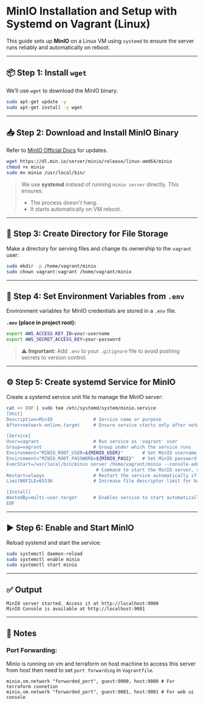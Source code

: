 # MinIO Installation and Setup with Systemd on Vagrant (Linux)

This guide sets up **MinIO** on a Linux VM using `systemd` to ensure the server runs reliably and automatically on reboot.

---

## 📦 Step 1: Install `wget`

We’ll use `wget` to download the MinIO binary.

```bash
sudo apt-get update -y
sudo apt-get install -y wget
```

---

## 📥 Step 2: Download and Install MinIO Binary

Refer to [MinIO Official Docs](https://min.io/docs/minio/linux/index.html) for updates.

```bash
wget https://dl.min.io/server/minio/release/linux-amd64/minio
chmod +x minio
sudo mv minio /usr/local/bin/
```

> We use **systemd** instead of running `minio server` directly. This ensures:
> * The process doesn't hang.
> * It starts automatically on VM reboot.

---

## 📁 Step 3: Create Directory for File Storage

Make a directory for serving files and change its ownership to the `vagrant` user:

```bash
sudo mkdir -p /home/vagrant/minio
sudo chown vagrant:vagrant /home/vagrant/minio
```

---

## 🔐 Step 4: Set Environment Variables from `.env`

Environment variables for MinIO credentials are stored in a `.env` file.

**`.env` (place in project root):**

```bash
export AWS_ACCESS_KEY_ID=your-username
export AWS_SECRET_ACCESS_KEY=your-password
```

> ⚠️ **Important:** Add `.env` to your `.gitignore` file to avoid pushing secrets to version control.

---

## ⚙️ Step 5: Create systemd Service for MinIO

Create a systemd service unit file to manage the MinIO server:

```bash
cat << EOF | sudo tee /etc/systemd/system/minio.service
[Unit]
Description=MinIO               # Service name or purpose
After=network-online.target     # Ensure service starts only after network is up (IP, DNS, router availability)

[Service]
User=vagrant                    # Run service as 'vagrant' user
Group=vagrant                   # Group under which the service runs
Environment="MINIO_ROOT_USER=${MINIO_USER}"       # Set MinIO username from environment variable
Environment="MINIO_ROOT_PASSWORD=${MINIO_PASS}"   # Set MinIO password from environment variable
ExecStart=/usr/local/bin/minio server /home/vagrant/minio --console-address=:9001
                                 # Command to start the MinIO server, serving from /home/vagrant/minio and web UI on port 9001
Restart=always                  # Restart the service automatically if it crashes or stops
LimitNOFILE=65536               # Increase file descriptor limit for handling large numbers of connections/files

[Install]
WantedBy=multi-user.target      # Enables service to start automatically at boot 
EOF
```

---

## ▶️ Step 6: Enable and Start MinIO

Reload systemd and start the service:

```bash
sudo systemctl daemon-reload
sudo systemctl enable minio
sudo systemctl start minio
```

---

## ✅ Output

```text
MinIO server started. Access it at http://localhost:9000
MinIO Console is available at http://localhost:9001
```

---

## 🧠 Notes

### Port Forwarding:

Minio is running on vm and terraform on host machine to access this server from host then need to set `port forwarding` in `Vagrantfile`.

```hcl
minio.vm.network "forwarded_port", guest:9000, host:9000 # For terraform connetion 
minio.vm.network "forwarded_port", guest:9001, host:9001 # For web ui console
```